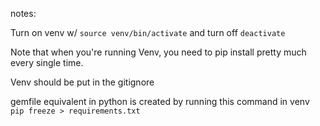 notes:

Turn on venv w/ `source venv/bin/activate` and turn off `deactivate`

Note that when you're running Venv, you need to pip install pretty much every single
time.

Venv should be put in the gitignore

gemfile equivalent in python is created by running this command in venv `pip freeze > requirements.txt`
